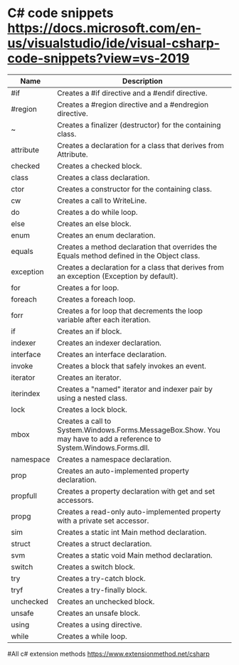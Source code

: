 # C# code snippets https://docs.microsoft.com/en-us/visualstudio/ide/visual-csharp-code-snippets?view=vs-2019

|Name		| Description|
| --------- |------------| 
#if			|	Creates a #if directive and a #endif directive.
#region		|	Creates a #region directive and a #endregion directive.
~			|	Creates a finalizer (destructor) for the containing class.
attribute	|   Creates a declaration for a class that derives from Attribute.
checked		|   Creates a checked block.
class		|	Creates a class declaration.
ctor		|	Creates a constructor for the containing class.
cw			|	Creates a call to WriteLine.
do			|	Creates a do while loop.
else		|	Creates an else block.
enum		|	Creates an enum declaration.
equals		|	Creates a method declaration that overrides the Equals method defined in the Object class.
exception	|	Creates a declaration for a class that derives from an exception (Exception by default).
for			|	Creates a for loop.
foreach		|	Creates a foreach loop.
forr		|	Creates a for loop that decrements the loop variable after each iteration.
if			|   Creates an if block.
indexer		|	Creates an indexer declaration.
interface	|   Creates an interface declaration.
invoke		|	Creates a block that safely invokes an event.
iterator	|	Creates an iterator.
iterindex	|	Creates a "named" iterator and indexer pair by using a nested class.
lock		|	Creates a lock block.
mbox		|	Creates a call to System.Windows.Forms.MessageBox.Show. You may have to add a reference to System.Windows.Forms.dll.
namespace	|	Creates a namespace declaration.
prop		|	Creates an auto-implemented property declaration.
propfull	|	Creates a property declaration with get and set accessors.
propg		|	Creates a read-only auto-implemented property with a private set accessor.
sim			|	Creates a static int Main method declaration.
struct		|	Creates a struct declaration.
svm			|	Creates a static void Main method declaration.
switch		|	Creates a switch block.
try			|	Creates a try-catch block.
tryf		|	Creates a try-finally block.
unchecked	|	Creates an unchecked block.
unsafe		|	Creates an unsafe block.
using		|	Creates a using directive.
while		|	Creates a while loop.

#All c# extension methods
https://www.extensionmethod.net/csharp